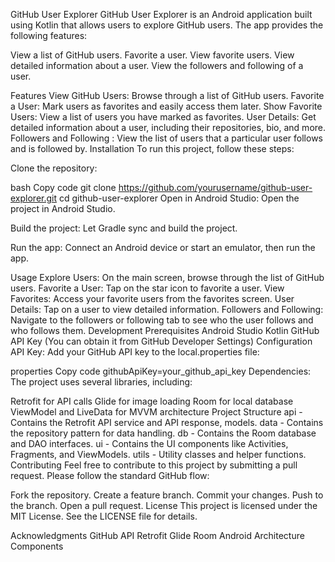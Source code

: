 GitHub User Explorer
GitHub User Explorer is an Android application built using Kotlin that allows users to explore GitHub users. The app provides the following features:

View a list of GitHub users.
Favorite a user.
View favorite users.
View detailed information about a user.
View the followers and following of a user.

Features
View GitHub Users: Browse through a list of GitHub users.
Favorite a User: Mark users as favorites and easily access them later.
Show Favorite Users: View a list of users you have marked as favorites.
User Details: Get detailed information about a user, including their repositories, bio, and more.
Followers and Following : View the list of users that a particular user follows and is followed by.
Installation
To run this project, follow these steps:

Clone the repository:

bash
Copy code
git clone https://github.com/yourusername/github-user-explorer.git
cd github-user-explorer
Open in Android Studio: Open the project in Android Studio.

Build the project: Let Gradle sync and build the project.

Run the app: Connect an Android device or start an emulator, then run the app.

Usage
Explore Users: On the main screen, browse through the list of GitHub users.
Favorite a User: Tap on the star icon to favorite a user.
View Favorites: Access your favorite users from the favorites screen.
User Details: Tap on a user to view detailed information.
Followers and Following: Navigate to the followers or following tab to see who the user follows and who follows them.
Development
Prerequisites
Android Studio
Kotlin
GitHub API Key (You can obtain it from GitHub Developer Settings)
Configuration
API Key: Add your GitHub API key to the local.properties file:

properties
Copy code
githubApiKey=your_github_api_key
Dependencies: The project uses several libraries, including:

Retrofit for API calls
Glide for image loading
Room for local database
ViewModel and LiveData for MVVM architecture
Project Structure
api - Contains the Retrofit API service and API response, models.
data - Contains the repository pattern for data handling.
db - Contains the Room database and DAO interfaces.
ui - Contains the UI components like Activities, Fragments, and ViewModels.
utils - Utility classes and helper functions.
Contributing
Feel free to contribute to this project by submitting a pull request. Please follow the standard GitHub flow:

Fork the repository.
Create a feature branch.
Commit your changes.
Push to the branch.
Open a pull request.
License
This project is licensed under the MIT License. See the LICENSE file for details.

Acknowledgments
GitHub API
Retrofit
Glide
Room
Android Architecture Components
